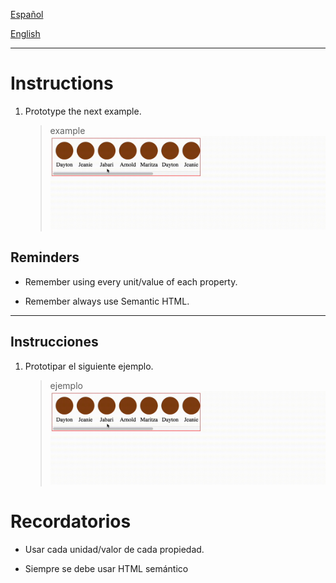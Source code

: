 [Español](#Instrucciones)

[English](#Instructions)

---

# Instructions

1. Prototype the next example.

   > example
   > ![example](assets/example.gif)

## Reminders

- Remember using every unit/value of each property.

- Remember always use Semantic HTML.

---

## Instrucciones

1. Prototipar el siguiente ejemplo.

   > ejemplo
   > ![ejemplo](assets/example.gif)

# Recordatorios

- Usar cada unidad/valor de cada propiedad.

- Siempre se debe usar HTML semántico
